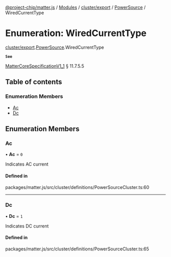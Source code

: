 [@project-chip/matter.js](../README.md) / [Modules](../modules.md) / [cluster/export](../modules/cluster_export.md) / [PowerSource](../modules/cluster_export.PowerSource.md) / WiredCurrentType

# Enumeration: WiredCurrentType

[cluster/export](../modules/cluster_export.md).[PowerSource](../modules/cluster_export.PowerSource.md).WiredCurrentType

**`See`**

[MatterCoreSpecificationV1_1](../interfaces/spec_export.MatterCoreSpecificationV1_1.md) § 11.7.5.5

## Table of contents

### Enumeration Members

- [Ac](cluster_export.PowerSource.WiredCurrentType.md#ac)
- [Dc](cluster_export.PowerSource.WiredCurrentType.md#dc)

## Enumeration Members

### Ac

• **Ac** = ``0``

Indicates AC current

#### Defined in

packages/matter.js/src/cluster/definitions/PowerSourceCluster.ts:60

___

### Dc

• **Dc** = ``1``

Indicates DC current

#### Defined in

packages/matter.js/src/cluster/definitions/PowerSourceCluster.ts:65
